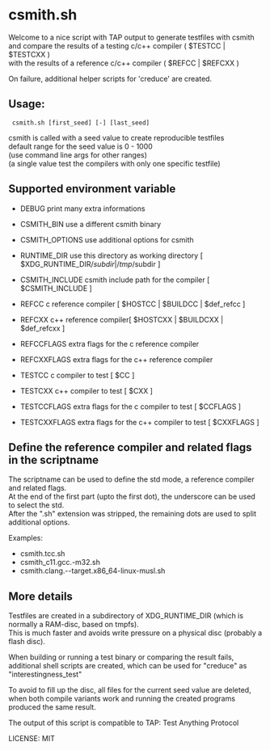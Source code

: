# csmith.sh

 Welcome to a nice script with TAP output to generate testfiles with csmith </br>
 and compare the results of a testing c/c++ compiler ( $TESTCC | $TESTCXX ) </br>
 with the results of a reference c/c++ compiler ( $REFCC | $REFCXX ) </br>

 On failure, additional helper scripts for 'creduce' are created.


## Usage: 
```
 csmith.sh [first_seed] [-] [last_seed]
```

 csmith is called with a seed value to create reproducible testfiles </br>
 default range for the seed value is 0 - 1000 </br>
 (use command line args for other ranges) </br>
 (a single value test the compilers with only one specific testfile)


## Supported environment variable

 * DEBUG          print many extra informations
 * CSMITH_BIN     use a different csmith binary
 * CSMITH_OPTIONS use additional options for csmith
 * RUNTIME_DIR    use this directory as working directory [ \$XDG_RUNTIME_DIR/$subdir | /tmp/$subdir ]

 * CSMITH_INCLUDE csmith include path for the compiler [ $CSMITH_INCLUDE ]

 * REFCC          c reference compiler  [ \$HOSTCC | \$BUILDCC | $def_refcc ]
 * REFCXX         c++ reference compiler[ \$HOSTCXX | \$BUILDCXX | $def_refcxx ]
 * REFCCFLAGS     extra flags for the c reference compiler
 * REFCXXFLAGS    extra flags for the c++ reference compiler

 * TESTCC         c compiler to test    [ \$CC ]
 * TESTCXX        c++ compiler to test  [ \$CXX ]
 * TESTCCFLAGS    extra flags for the c compiler to test  [ \$CCFLAGS ]
 * TESTCXXFLAGS   extra flags for the c++ compiler to test  [ \$CXXFLAGS ]


## Define the reference compiler and related flags in the scriptname

 The scriptname can be used to define the std mode, a reference compiler and related flags. </br>
 At the end of the first part (upto the first dot), the underscore can be used to select the std. </br>
 After the ".sh" extension was stripped, the remaining dots are used to split additional options. </br>

 Examples:
 * csmith.tcc.sh
 * csmith_c11.gcc.-m32.sh
 * csmith.clang.--target.x86_64-linux-musl.sh

## More details

 Testfiles are created in a subdirectory of XDG_RUNTIME_DIR (which is normally a RAM-disc, based on tmpfs). </br>
 This is much faster and avoids write pressure on a physical disc (probably a flash disc).

 When building or running a test binary or comparing the result fails, </br>
 additional shell scripts are created, which can be used for "creduce" as "interestingness_test"

 To avoid to fill up the disc, all files for the current seed value are deleted, </br>
 when both compile variants work and running the created programs produced the same result.

 The output of this script is compatible to TAP: Test Anything Protocol
 
 LICENSE: MIT


